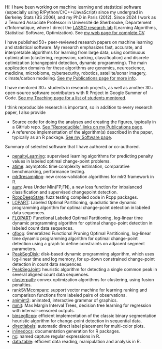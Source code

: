 Hi! I have been working on machine learning and statistical software
(especially using R/Python/C/C++/JavaScript) since my undergrad in
Berkeley Stats (BS 2006), and my PhD in Paris (2012). Since 2024 I
work as a Tenured Associate Professor in Université de Sherbrooke,
Département d'Informatique, where I direct the [LASSO research
lab](https://lassolab.org/) (Learning Algorithms, Statistical
Software, Optimization). 
See [my web page for complete
CV](https://tdhock.github.io/).

I have published 50+ peer-reviewed research papers on machine learning and statistical software. 
My research emphasizes fast, accurate, and interpretable algorithms for learning from large data, using continuous optimization (clustering, regression, ranking, classification) and discrete optimization (changepoint detection, dynamic programming). The main application domains for these algorithms are genomics, neuroscience, medicine, microbiome, cybersecurity, robotics, satellite/sonar imagery, climate/carbon modeling. [See my Publications page for more info](https://tdhock.github.io/publications/).

I have mentored 30+ students in research projects, as well as another 30+ open-source software contributors with R Project in Google Summer of Code.
[See my Teaching page for a list of students mentored](https://tdhock.github.io/teaching/).

I think reproducible research is important, so in addition to every research paper, I also provide

* Source code for doing the analyses and creating the figures,
  typically in a GitHub repo. [See "Reproducible" links on my
  Publications page](https://tdhock.github.io/publications/).
* A reference implementation of the algorithm(s) described in the
  paper, typically as an R package. [See my Software
  page](https://tdhock.github.io/software/).
  
Summary of selected software that I have authored or co-authored.

* [penaltyLearning](https://github.com/tdhock/penaltyLearning): supervised learning algorithms for predicting penalty values in labeled optimal change-point problems.
* [atime](https://github.com/tdhock/atime): asymptotic time complexity estimation, comparative benchmarking, performance testing.
* [mlr3resampling](https://github.com/tdhock/mlr3resampling): new cross-validation algorithms for mlr3 framework in R.
* [aum](https://github.com/tdhock/aum): Area Under Min(FP,FN), a new loss function for imbalanced classification and supervised changepoint detection.
* [RcppDeepState](https://github.com/FabrizioSandri/RcppDeepState): fuzz testing compiled code in Rcpp packages.
* [LOPART](https://github.com/tdhock/LOPART): Labeled Optimal Partitioning, quadratic time dynamic programming algorithm for optimal change-point detection in labeled data sequences.
* [FLOPART](https://github.com/tdhock/FLOPART): Functional Labeled Optimal Partitioning, log-linear time dynamic programming algorithm for optimal change-point detection in labeled count data sequences.
* [gfpop](https://github.com/vrunge/gfpop): Generalized Functional Pruning Optimal Partitioning, log-linear time dynamic programming algorithm for optimal change-point detection using a graph to define constraints on adjacent segment parameters.
* [PeakSegDisk](https://github.com/tdhock/PeakSegDisk): disk-based dynamic programming algorithm, which uses log-linear time and log memory, for up-down constrained change-point detection in count data sequences.
* [PeakSegJoint](https://github.com/tdhock/PeakSegJoint): heuristic algorithm for detecting a single common peak in several aligned count data sequences.
* [clusterpath](http://clusterpath.r-forge.r-project.org/): convex optimization algorithms for clustering, using fusion penalties.
* [rankSVMcompare](https://github.com/tdhock/rankSVMcompare): support vector machine for learning ranking and comparison functions from labeled pairs of observations.
* [animint2](https://github.com/tdhock/animint2): animated, interactive grammar of graphics.
* [mmit](https://github.com/aldro61/mmit): Max Margin Interval Trees, decision tree learning for regression with interval-censored outputs.
* [binsegRcpp](https://github.com/tdhock/binsegRcpp): efficient implementation of the classic binary segmentation heuristic algorithm for change-point detection in sequential data.
* [directlabels](https://github.com/tdhock/directlabels): automatic direct label placement for multi-color plots.
* [inlinedocs](https://github.com/tdhock/inlinedocs): documentation generation for R packages.
* [nc](https://github.com/tdhock/nc): named capture regular expressions in R.
* [data.table](https://github.com/rdatatable/data.table): efficient data reading, manipulation and analysis in R.
